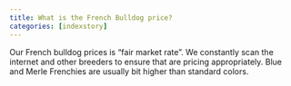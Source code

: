 ```yaml
---
title: What is the French Bulldog price?
categories: [indexstory]
---
```


Our French bulldog prices is “fair market rate”. We constantly scan the internet and other breeders to ensure that are pricing appropriately. Blue and Merle Frenchies are usually bit higher than standard colors.
